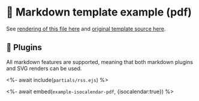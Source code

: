 # 📒 Markdown template example (pdf)

See [rendering of this file here](https://github.com/siosios/metrics/blob/examples/metrics.markdown.pdf) and [original template source here](https://github.com/siosios/metrics/blob/master/source/templates/markdown/example.pdf.md).

## 🧩 Plugins

All markdown features are supported, meaning that both markdown plugins and SVG renders can be used.

<%- await include(`partials/rss.ejs`) %>

<%- await embed(`example-isocalendar-pdf`, {isocalendar:true}) %>
